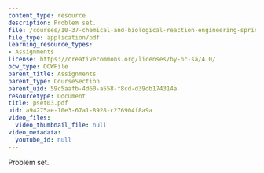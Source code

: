 ```yaml
---
content_type: resource
description: Problem set.
file: /courses/10-37-chemical-and-biological-reaction-engineering-spring-2007/a94275ae10e367a18928c276904f8a9a_pset03.pdf
file_type: application/pdf
learning_resource_types:
- Assignments
license: https://creativecommons.org/licenses/by-nc-sa/4.0/
ocw_type: OCWFile
parent_title: Assignments
parent_type: CourseSection
parent_uid: 59c5aafb-4d60-a558-f8cd-d39db174314a
resourcetype: Document
title: pset03.pdf
uid: a94275ae-10e3-67a1-8928-c276904f8a9a
video_files:
  video_thumbnail_file: null
video_metadata:
  youtube_id: null
---
```

Problem set.